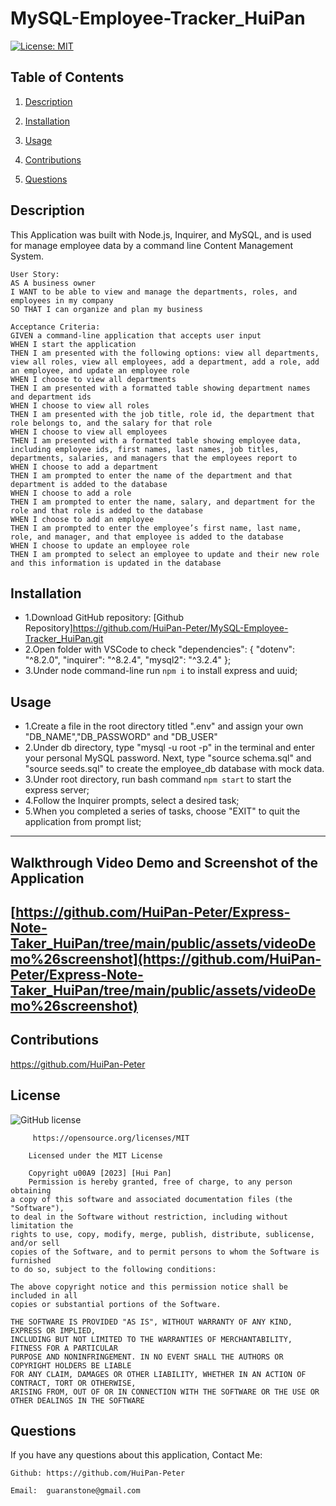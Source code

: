 # MySQL-Employee-Tracker_HuiPan
[![License: MIT](https://img.shields.io/badge/License-MIT-yellow.svg)](https://opensource.org/licenses/MIT)

## Table of Contents

1. [Description](#userStory)
  
2. [Installation](#installation)
  
3. [Usage](#usage)
  
4. [Contributions](#contributions)
  
5. [Questions](#questions)
  

## Description
This Application was built with Node.js, Inquirer, and MySQL, and is used for manage employee data by a command line Content Management System.
```
User Story:
AS A business owner
I WANT to be able to view and manage the departments, roles, and employees in my company
SO THAT I can organize and plan my business
```
```
Acceptance Criteria: 
GIVEN a command-line application that accepts user input
WHEN I start the application
THEN I am presented with the following options: view all departments, view all roles, view all employees, add a department, add a role, add an employee, and update an employee role
WHEN I choose to view all departments
THEN I am presented with a formatted table showing department names and department ids
WHEN I choose to view all roles
THEN I am presented with the job title, role id, the department that role belongs to, and the salary for that role
WHEN I choose to view all employees
THEN I am presented with a formatted table showing employee data, including employee ids, first names, last names, job titles, departments, salaries, and managers that the employees report to
WHEN I choose to add a department
THEN I am prompted to enter the name of the department and that department is added to the database
WHEN I choose to add a role
THEN I am prompted to enter the name, salary, and department for the role and that role is added to the database
WHEN I choose to add an employee
THEN I am prompted to enter the employee’s first name, last name, role, and manager, and that employee is added to the database
WHEN I choose to update an employee role
THEN I am prompted to select an employee to update and their new role and this information is updated in the database
```

## Installation
- 1.Download GitHub repository: [Github Repository]https://github.com/HuiPan-Peter/MySQL-Employee-Tracker_HuiPan.git
- 2.Open folder with VSCode to check "dependencies": {
    "dotenv": "^8.2.0",
    "inquirer": "^8.2.4",
    "mysql2": "^3.2.4"
  };
- 3.Under node command-line run ```npm i``` to install express and uuid;

## Usage
- 1.Create a file in the root directory titled ".env" and assign your own "DB_NAME","DB_PASSWORD" and "DB_USER"
- 2.Under db directory, type "mysql -u root -p" in the terminal and enter your personal MySQL password. Next, type "source schema.sql" and "source seeds.sql" to create the employee_db database with mock data.
- 3.Under root directory, run bash command ``` npm start ``` to start the express server;
- 4.Follow the Inquirer prompts, select a desired task;
- 5.When you completed a series of tasks, choose "EXIT" to quit the application from prompt list;
---
## Walkthrough Video Demo and Screenshot of the Application
[https://github.com/HuiPan-Peter/Express-Note-Taker_HuiPan/tree/main/public/assets/videoDemo%26screenshot](https://github.com/HuiPan-Peter/Express-Note-Taker_HuiPan/tree/main/public/assets/videoDemo%26screenshot)
---
## Contributions

https://github.com/HuiPan-Peter

## License

![GitHub license](https://img.shields.io/badge/license-MIT-blue.svg)

```
     https://opensource.org/licenses/MIT

    Licensed under the MIT License

    Copyright u00A9 [2023] [Hui Pan]
    Permission is hereby granted, free of charge, to any person obtaining 
a copy of this software and associated documentation files (the "Software"), 
to deal in the Software without restriction, including without limitation the 
rights to use, copy, modify, merge, publish, distribute, sublicense, and/or sell 
copies of the Software, and to permit persons to whom the Software is furnished 
to do so, subject to the following conditions:

The above copyright notice and this permission notice shall be included in all 
copies or substantial portions of the Software.

THE SOFTWARE IS PROVIDED "AS IS", WITHOUT WARRANTY OF ANY KIND, EXPRESS OR IMPLIED, 
INCLUDING BUT NOT LIMITED TO THE WARRANTIES OF MERCHANTABILITY, FITNESS FOR A PARTICULAR 
PURPOSE AND NONINFRINGEMENT. IN NO EVENT SHALL THE AUTHORS OR COPYRIGHT HOLDERS BE LIABLE 
FOR ANY CLAIM, DAMAGES OR OTHER LIABILITY, WHETHER IN AN ACTION OF CONTRACT, TORT OR OTHERWISE, 
ARISING FROM, OUT OF OR IN CONNECTION WITH THE SOFTWARE OR THE USE OR OTHER DEALINGS IN THE SOFTWARE
```

## Questions

If you have any questions about this application, Contact Me:

```
Github: https://github.com/HuiPan-Peter

Email:  guaranstone@gmail.com
```
